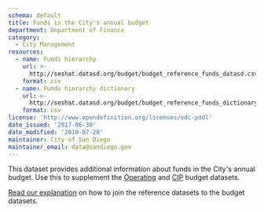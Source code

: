 ```yaml
---
schema: default
title: Funds in the City's annual budget
department: Department of Finance
category:
  - City Management
resources:
  - name: Funds hierarchy
    url: >-
      http://seshat.datasd.org/budget/budget_reference_funds_datasd.csv
    format: csv
  - name: Funds hierarchy dictionary
    url: >-
      http://seshat.datasd.org/budget/budget_reference_funds_dictionary_datasd.csv
    format: csv
license: 'http://www.opendefinition.org/licenses/odc-pddl'
date_issued: '2017-06-30'
date_modified: '2019-07-28'
maintainer: City of San Diego
maintainer_email: data@sandiego.gov
---
```

This dataset provides additional information about funds in the City's annual budget. Use this to supplement the [Operating](/datasets/operating-budget/) and [CIP](/datasets/capital-budget-fy/) budget datasets. 
<!--more-->

[Read our explanation](/budget-topic/) on how to join the reference datasets to the budget datasets.